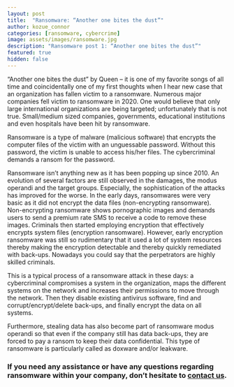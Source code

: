 ```yaml
---
layout: post
title:  "Ransomware: “Another one bites the dust”"
author: kozue_connor
categories: [ransomware, cybercrime]
image: assets/images/ransomware.jpg
description: "Ransomware post 1: “Another one bites the dust”"
featured: true
hidden: false
---
```


“Another one bites the dust” by Queen – it is one of my favorite songs of all time and coincidentally one of my first thoughts when I hear new case that an organization has fallen victim to a ransomware. Numerous major companies fell victim to ransomware in 2020. One would believe that only large international organizations are being targeted; unfortunately that is not true. Small/medium sized companies, governments, educational institutions and even hospitals have been hit by ransomware.

Ransomware is a type of malware (malicious software) that encrypts the computer files of the victim with an unguessable password. Without this password, the victim is unable to access his/her files. The cybercriminal demands a ransom for the password.

Ransomware isn’t anything new as it has been popping up since 2010. An evolution of several factors are still observed in the damages, the modus operandi and the target groups. Especially, the sophistication of the attacks has improved for the worse. In the early days, ransomwares were very basic as it did not encrypt the data files (non-encrypting ransomware). Non-encrypting ransomware shows pornographic images and demands users to send a premium rate SMS to receive a code to remove these images. Criminals then started employing encryption that effectively encrypts system files (encryption ransomware).  However, early encryption ransomware was still so rudimentary that it used a lot of system resources thereby making the encryption detectable and thereby quickly remediated with back-ups. Nowadays you could say that the perpetrators are highly skilled criminals.

This is a typical process of a ransomware attack in these days: a cybercriminal compromises a system in the organization, maps the different systems on the network and increases their permissions to move through the network. Then they disable existing antivirus software, find and corrupt/encrypt/delete back-ups, and finally encrypt the data on all systems.

Furthermore, stealing data has also become part of ransomware modus operandi so that even if the company still has data back-ups, they are forced to pay a ransom to keep their data confidential. This type of ransomware is particularly called as doxware and/or leakware.


### If you need any assistance or have any questions regarding ransomware within your company, don’t hesitate to [contact us](https://www.ordina.be/diensten/security-and-privacy/).